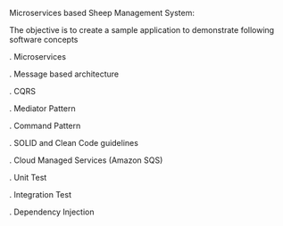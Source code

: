 Microservices based Sheep Management System:

The objective is to create a sample application to demonstrate following software concepts

. Microservices

. Message based architecture

. CQRS

. Mediator Pattern

. Command Pattern

. SOLID and Clean Code guidelines

. Cloud Managed Services (Amazon SQS)

. Unit Test

. Integration Test

. Dependency Injection
